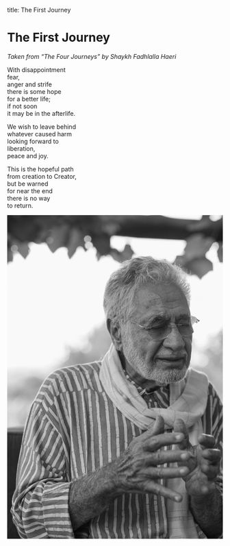 title: The First Journey

# The First Journey

_Taken from “The Four Journeys” by Shaykh Fadhlalla Haeri_

With disappointment  
fear,  
anger and strife  
there is some hope  
for a better life;  
if not soon  
it may be in the afterlife.  
  
We wish to leave behind  
whatever caused harm  
looking forward to  
liberation,  
peace and joy.  
  
This is the hopeful path  
from creation to Creator,  
but be warned  
for near the end  
there is no way  
to return.  

![First Journey](./img/sfh_first_journey.jpg)